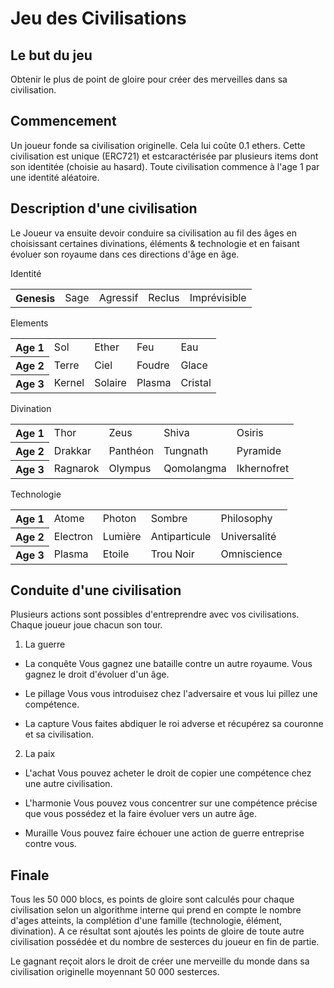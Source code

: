 Jeu des Civilisations
=====================



Le but du jeu
-------------
Obtenir le plus de point de gloire pour créer des merveilles dans sa civilisation.



Commencement
------------
Un joueur fonde sa civilisation originelle. Cela lui coûte 0.1 ethers. Cette civilisation est unique (ERC721) et estcaractérisée par plusieurs items dont son identitée (choisie au hasard). Toute civilisation commence à l'age 1 par une identité aléatoire.



Description d'une civilisation
------------------------------

Le Joueur va ensuite devoir conduire sa civilisation au fil des âges en choisissant certaines divinations, éléments & technologie et en faisant évoluer son royaume dans ces directions d'âge en âge.


Identité
<table>
    <tr>
	<th>Genesis</th>
        <td>Sage</td>
	<td>Agressif</td>
        <td>Reclus</td>
	<td>Imprévisible</td>
    </tr>
</table>

Elements
<table>
    <tr>
	<th>Age 1</th>
        <td>Sol</td>
	<td>Ether</td>
        <td>Feu</td>
	<td>Eau</td>
    </tr>
    <tr>
	<th>Age 2</th>
        <td>Terre</td>
	<td>Ciel</td>
        <td>Foudre</td>
	<td>Glace</td>
    </tr>
        <tr>
	<th>Age 3</th>
        <td>Kernel</td>
	<td>Solaire</td>
        <td>Plasma</td>
	<td>Cristal</td>
    </tr>
</table>

Divination
<table>
    <tr>
	<th>Age 1</th>
        <td>Thor</td>
	<td>Zeus</td>
        <td>Shiva</td>
	<td>Osiris</td>
    </tr>
    <tr>
	<th>Age 2</th>
        <td>Drakkar</td>
	<td>Panthéon</td>
        <td>Tungnath</td>
	<td>Pyramide</td>
    </tr>
    <tr>
	<th>Age 3</th>
        <td>Ragnarok</td>
	<td>Olympus</td>
        <td>Qomolangma </td>
	<td>Ikhernofret</td>
    </tr>
</table>

Technologie
<table>
    <tr>
	<th>Age 1</th>
        <td>Atome</td>
	<td>Photon</td>
        <td>Sombre</td>
	<td>Philosophy</td>
    </tr>
    <tr>
	<th>Age 2</th>
        <td>Electron</td>
	<td>Lumière</td>
        <td>Antiparticule</td>
	<td>Universalité</td>
    </tr>
    <tr>
	<th>Age 3</th>
        <td>Plasma</td>
	<td>Etoile</td>
        <td>Trou Noir</td>
	<td>Omniscience</td>
    </tr>
</table>


Conduite d'une civilisation
------------------------------
Plusieurs actions sont possibles d'entreprendre avec vos civilisations. Chaque joueur joue chacun son tour.

1.  La guerre
* La conquête
Vous gagnez une bataille contre un autre royaume. Vous gagnez le droit d'évoluer d'un âge.

* Le pillage
Vous vous introduisez chez l'adversaire et vous lui pillez une compétence.

* La capture
Vous faites abdiquer le roi adverse et récupérez sa couronne et sa civilisation.

2.  La paix
* L'achat
Vous pouvez acheter le droit de copier une compétence chez une autre civilisation.

* L'harmonie
Vous pouvez vous concentrer sur une compétence précise que vous possédez et la faire évoluer vers un autre âge.

* Muraille
Vous pouvez faire échouer une action de guerre entreprise contre vous.


Finale
------

Tous les 50 000 blocs, es points de gloire sont calculés pour chaque civilisation selon un algorithme interne qui prend en compte le nombre d'ages atteints, la complétion d'une famille (technologie, élément, divination). A ce résultat sont ajoutés les points de gloire de toute autre civilisation possédée et du nombre de sesterces du joueur en fin de partie.

Le gagnant reçoit alors le droit de créer une merveille du monde dans sa civilisation originelle moyennant 50 000 sesterces.
